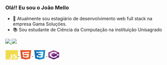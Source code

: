 ### Olá!! Eu sou  o João Mello

- 💼 Atualmente sou estagiário de desenvolvimento web full stack na empresa Gama Soluções.
- 📚 Sou estudante de Ciência da Computação na instituição Unisagrado


<div>
    <a href="https://github.com/JoaoGMello">
    <img height="180em" src="https://github-readme-stats.vercel.app/api?username=JoaoGMello&show_icons=true&theme=tokyonight&include_all_commits=true&count_private=true"/>
    <img height="160em" src="https://github-readme-stats.vercel.app/api/top-langs/?username=JoaoGMello&layout=compact&langs_count=16&theme=tokyonight"/>
</div>
<div style="display: inline_block"><br>
  <img align="center" alt="Joao-Js" height="30" width="40" src="https://raw.githubusercontent.com/devicons/devicon/master/icons/javascript/javascript-plain.svg">
  <img align="center" alt="Joao-HTML" height="30" width="40" src="https://raw.githubusercontent.com/devicons/devicon/master/icons/html5/html5-original.svg">
  <img align="center" alt="Joao-CSS" height="30" width="40" src="https://raw.githubusercontent.com/devicons/devicon/master/icons/css3/css3-original.svg">
  <img align="center" alt="Joao-Csharp" height="30" width="40" src="https://raw.githubusercontent.com/devicons/devicon/master/icons/csharp/csharp-original.svg">


</div>

